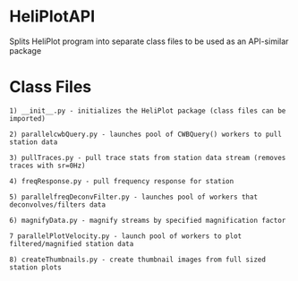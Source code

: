 HeliPlotAPI
===========

Splits HeliPlot program into separate class files to be used as an API-similar package

Class Files
============

    1) __init__.py - initializes the HeliPlot package (class files can be imported)
    
    2) parallelcwbQuery.py - launches pool of CWBQuery() workers to pull station data
    
    3) pullTraces.py - pull trace stats from station data stream (removes traces with sr=0Hz)
    
    4) freqResponse.py - pull frequency response for station
    
    5) parallelfreqDeconvFilter.py - launches pool of workers that deconvolves/filters data
    
    6) magnifyData.py - magnify streams by specified magnification factor
    
    7 parallelPlotVelocity.py - launch pool of workers to plot filtered/magnified station data
    
    8) createThumbnails.py - create thumbnail images from full sized station plots
